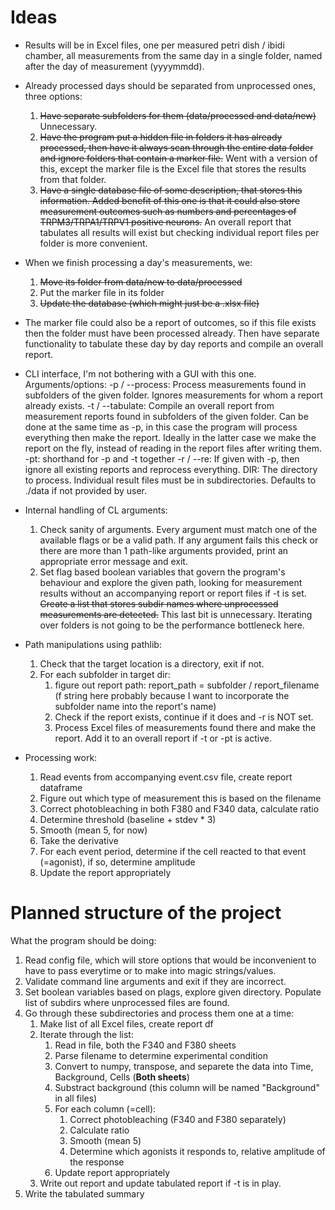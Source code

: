 # Ideas
- Results will be in Excel files, one per measured petri dish / ibidi chamber, all measurements from the same day in a single folder, named after the day of measurement (yyyymmdd).
- Already processed days should be separated from unprocessed ones, three options:
    1. ~~Have separate subfolders for them (data/processed and data/new)~~ Unnecessary.
    2. ~~Have the program put a hidden file in folders it has already processed, then have it always scan through the entire data folder and ignore folders that contain a marker file.~~ Went with a version of this, except the marker file is the Excel file that stores the results from that folder.
    3. ~~Have a single database file of some description, that stores this information. Added benefit of this one is that it could also store measurement outcomes such as numbers and percentages of TRPM3/TRPA1/TRPV1 positive neurons.~~ An overall report that tabulates all results will exist but checking individual report files per folder is more convenient. 
- When we finish processing a day's measurements, we:
    1. ~~Move its folder from data/new to data/processed~~
    2. Put the marker file in its folder
    3. ~~Update the database (which might just be a .xlsx file)~~
- The marker file could also be a report of outcomes, so if this file exists then the folder must have been processed already. Then have separate functionality to tabulate these day by day reports and compile an overall report.

- CLI interface, I'm not bothering with a GUI with this one. Arguments/options:
    -p / --process: Process measurements found in subfolders of the given folder. Ignores measurements for whom a report already exists.
    -t / --tabulate: Compile an overall report from measurement reports found in subfolders of the given folder. Can be done at the same time as -p, in this case the program will process everything then make the report. Ideally in the latter case we make the report on the fly, instead of reading in the report files after writing them.
    -pt: shorthand for -p and -t together
    -r / --re: If given with -p, then ignore all existing reports and reprocess everything.
    DIR: The directory to process. Individual result files must be in subdirectories. Defaults to ./data if not provided by user.

- Internal handling of CL arguments:
    1. Check sanity of arguments. Every argument must match one of the available flags or be a valid path. If any argument fails this check or there are more than 1 path-like arguments provided, print an appropriate error message and exit.
    2. Set flag based boolean variables that govern the program's behaviour and explore the given path, looking for measurement results without an accompanying report or report files if -t is set. ~~Create a list that stores subdir names where unprocessed measurements are detected.~~ This last bit is unnecessary. Iterating over folders is not going to be the performance bottleneck here.

- Path manipulations using pathlib:
    1. Check that the target location is a directory, exit if not.
    2. For each subfolder in target dir:
        1. figure out report path: report_path = subfolder / report_filename (f string here probably because I want to incorporate the subfolder name into the report's name)
        2. Check if the report exists, continue if it does and -r is NOT set.
        3. Process Excel files of measurements found there and make the report. Add it to an overall report if -t or -pt is active.

- Processing work:
    1. Read events from accompanying event.csv file, create report dataframe
    2. Figure out which type of measurement this is based on the filename
    3. Correct photobleaching in both F380 and F340 data, calculate ratio
    4. Determine threshold (baseline + stdev * 3)
    5. Smooth (mean 5, for now)
    6. Take the derivative
    7. For each event period, determine if the cell reacted to that event (=agonist), if so, determine amplitude
    8. Update the report appropriately


# Planned structure of the project
What the program should be doing:
1. Read config file, which will store options that would be inconvenient to have to pass everytime or to make into magic strings/values.
2. Validate command line arguments and exit if they are incorrect.
3. Set boolean variables based on plags, explore given directory. Populate list of subdirs where unprocessed files are found.
4. Go through these subdirectories and process them one at a time:
    1. Make list of all Excel files, create report df
    2. Iterate through the list:
        1. Read in file, both the F340 and F380 sheets
        2. Parse filename to determine experimental condition
        3. Convert to numpy, transpose, and separete the data into Time, Background, Cells (**Both sheets**)
        4. Substract background (this column will be named "Background" in all files)
        5. For each column (=cell):
            1. Correct photobleaching (F340 and F380 separately)
            2. Calculate ratio
            3. Smooth (mean 5)
            4. Determine which agonists it responds to, relative amplitude of the response
        6. Update report appropriately
    3. Write out report and update tabulated report if -t is in play.
5. Write the tabulated summary